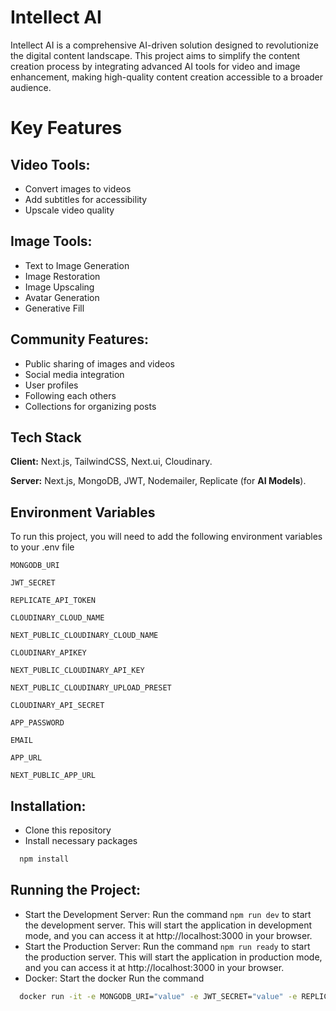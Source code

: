 
# Intellect AI

Intellect AI is a comprehensive AI-driven solution designed to revolutionize the digital content landscape. This project aims to simplify the content creation process by integrating advanced AI tools for video and image enhancement, making high-quality content creation accessible to a broader audience.

# Key Features

## Video Tools:
* Convert images to videos
* Add subtitles for accessibility
* Upscale video quality

## Image Tools:
* Text to Image Generation
* Image Restoration
* Image Upscaling
* Avatar Generation
* Generative Fill

## Community Features:
* Public sharing of images and videos
* Social media integration
* User profiles
* Following each others
* Collections for organizing posts

## Tech Stack

**Client:** Next.js, TailwindCSS, Next.ui, Cloudinary.

**Server:** Next.js, MongoDB, JWT, Nodemailer, Replicate (for **AI Models**).


## Environment Variables

To run this project, you will need to add the following environment variables to your .env file

`MONGODB_URI`

`JWT_SECRET`

`REPLICATE_API_TOKEN`

`CLOUDINARY_CLOUD_NAME`

`NEXT_PUBLIC_CLOUDINARY_CLOUD_NAME`

`CLOUDINARY_APIKEY`

`NEXT_PUBLIC_CLOUDINARY_API_KEY`

`NEXT_PUBLIC_CLOUDINARY_UPLOAD_PRESET`

`CLOUDINARY_API_SECRET`

`APP_PASSWORD`

`EMAIL`

`APP_URL`

`NEXT_PUBLIC_APP_URL`
## Installation:

* Clone this repository
* Install necessary packages

```bash
  npm install 
```
## Running the Project:
* Start the Development Server:
Run the command ```npm run dev``` to start the development server. This will start the application in development mode, and you can access it at http://localhost:3000 in your browser.
* Start the Production Server:
Run the command ```npm run ready``` to start the production server. This will start the application in production mode, and you can access it at http://localhost:3000 in your browser.
* Docker:
  Start the docker
  Run the command
```bash
  docker run -it -e MONGODB_URI="value" -e JWT_SECRET="value" -e REPLICATE_API_TOKEN="value" -e CLOUDINARY_CLOUD_NAME="value" -e NEXT_PUBLIC_CLOUDINARY_CLOUD_NAME="value" -e CLOUDINARY_APIKEY="value" -e NEXT_PUBLIC_CLOUDINARY_API_KEY="value" -e NEXT_PUBLIC_CLOUDINARY_UPLOAD_PRESET="value" -e CLOUDINARY_API_SECRET="value" -e APP_PASSWORD="value" -e EMAIL="value" -e APP_URL="value" -e NEXT_PUBLIC_APP_URL="value" -p 3000:3000 shubhobera09/intellect-ai
```

